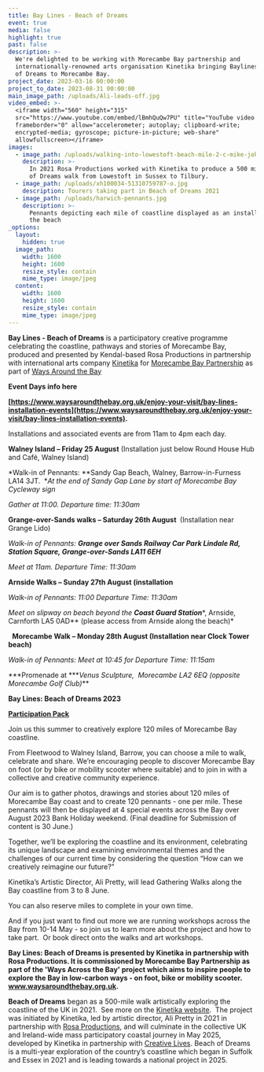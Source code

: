 ```yaml
---
title: Bay Lines - Beach of Dreams
event: true
media: false
highlight: true
past: false
description: >-
  We're delighted to be working with Morecambe Bay partnership and 
  internationally-renowned arts organisation Kinetika bringing Baylines - Beach
  of Dreams to Morecambe Bay.
project_date: 2023-03-16 00:00:00
project_to_date: 2023-08-31 00:00:00
main_image_path: /uploads/Ali-leads-off.jpg
video_embed: >-
  <iframe width="560" height="315"
  src="https://www.youtube.com/embed/lBmhQuQw7PU" title="YouTube video player"
  frameborder="0" allow="accelerometer; autoplay; clipboard-write;
  encrypted-media; gyroscope; picture-in-picture; web-share"
  allowfullscreen></iframe>
images:
  - image_path: /uploads/walking-into-lowestoft-beach-mile-2-c-mike-johnson.jpg
    description: >-
      In 2021 Rosa Productions worked with Kinetika to produce a 500 mile Beach
      of Dreams walk from Lowestoft in Sussex to Tilbury.
  - image_path: /uploads/xh100034-51310759787-o.jpg
    description: Tourers taking part in Beach of Dreams 2021
  - image_path: /uploads/harwich-pennants.jpg
    description: >-
      Pennants depicting each mile of coastline displayed as an installation on
      the beach
_options:
  layout:
    hidden: true
  image_path:
    width: 1600
    height: 1600
    resize_style: contain
    mime_type: image/jpeg
  content:
    width: 1600
    height: 1600
    resize_style: contain
    mime_type: image/jpeg
---
```

**Bay Lines - Beach of Dreams** is a participatory creative programme celebrating the coastline, pathways and stories of Morecambe Bay,&nbsp; produced and presented by Kendal-based Rosa Productions in partnership with international arts company [Kinetika](https://kinetika.co.uk/beach-of-dreams) for [Morecambe Bay Partnership](https://www.morecambebay.org.uk/beach-of-dreams)&nbsp;as part of [Ways Around the Bay](https://www.morecambebay.org.uk/ways-around-the-bay)

**Event Days info here**

**[https://www.waysaroundthebay.org.uk/enjoy-your-visit/bay-lines-installation-events](https://www.waysaroundthebay.org.uk/enjoy-your-visit/bay-lines-installation-events).&nbsp;**

Installations and associated events are from 11am to 4pm each day.

**Walney Island – Friday 25 August** (Installation just below Round House Hub and Café, Walney Island)

*Walk-in of Pennants:&nbsp;**Sandy Gap Beach, Walney, Barrow-in-Furness LA14 3JT. &nbsp;**At the end of Sandy Gap Lane by start of Morecambe Bay Cycleway sign*

*Gather at 11:00. Departure time: 11:30am*

**Grange-over-Sands walks – Saturday 26th August&nbsp;**&nbsp;(Installation near Grange Lido)

*Walk-in of Pennants: **Grange over Sands Railway Car Park Lindale Rd, Station Square, Grange-over-Sands LA11 6EH***

*Meet at 11am. Departure Time: 11:30am*

**Arnside Walks – Sunday 27th August (installation**

*Walk-in of Pennants: 11:00 Departure Time: 11:30am*

*Meet on slipway on beach beyond the **Coast Guard Station****, Arnside, Carnforth LA5 0AD** (please access from Arnside along the beach)*

&nbsp;&nbsp;**Morecambe Walk – Monday 28th August (Installation near Clock Tower beach)**

*Walk-in of Pennants: Meet at 10:45 for Departure Time: 11:15am*

***Promenade at&nbsp;****Venus Sculpture, &nbsp;Morecambe LA2 6EQ (opposite Morecambe Golf Club)*\*\*

**Bay Lines: Beach of Dreams 2023**

[**Participation Pack**](/uploads/MorecambeBay_BLBOD_72.pdf)

Join us this summer to creatively explore 120 miles of Morecambe Bay coastline.

From Fleetwood to Walney Island, Barrow, you can choose a mile to walk, celebrate and share. We’re encouraging people to discover Morecambe Bay on foot (or by bike or mobility scooter where suitable) and to join in with a collective and creative community experience.

Our aim is to gather photos, drawings and stories about 120 miles of Morecambe Bay coast and to create 120 pennants - one per mile. These pennants will then be displayed at 4 special events across the Bay over August 2023 Bank Holiday weekend. (Final deadline for Submission of content is 30 June.)

Together, we’ll be exploring the coastline and its environment, celebrating its unique landscape and examining environmental themes and the challenges of our current time by considering the question “How can we creatively reimagine our future?”

Kinetika’s Artistic Director, Ali Pretty, will lead Gathering Walks along the Bay coastline from 3 to 8 June.

You can also reserve miles to complete in your own time.&nbsp;

And if you just want to find out more we are running workshops across the Bay from 10-14 May - so join us to learn more about the project and how to take part.&nbsp; Or book direct onto the walks and art workshops.

**Bay Lines: Beach of Dreams is presented by Kinetika in partnership with Rosa Productions. It is commissioned by Morecambe Bay Partnership as part of the 'Ways Across the Bay' project which aims to inspire people to explore the Bay in low-carbon ways - on foot, bike or mobility scooter. www.waysaroundthebay.org.uk.**

**Beach of Dreams**&nbsp;began as a 500-mile walk artistically exploring the coastline of the UK in 2021.&nbsp; See more on the [Kinetika website](https://kinetika.co.uk/beach-of-dreams).&nbsp; The project was initiated by Kinetika, led by artistic director, Ali Pretty in 2021 in partnership with&nbsp;[Rosa Productions](https://www.rosaproductions.co.uk/), and will culminate in the collective UK and Ireland-wide mass participatory coastal journey in May 2025, developed by Kinetika in partnership with&nbsp;[Creative Lives](https://www.creative-lives.org/). Beach of Dreams is a multi-year exploration of the country’s coastline which began in Suffolk and Essex in 2021 and is leading towards a national project in 2025.